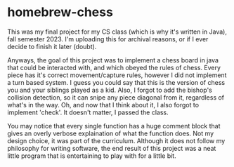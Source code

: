# homebrew-chess
This was my final project for my CS class (which is why it's written in Java), fall semester 2023. I'm uploading this for archival reasons, or if I ever decide to finish it later (doubt). 

Anyways, the goal of this project was to implement a chess board in java that could be interacted with, and which obeyed the rules of chess. Every piece has it's correct movement/capture rules, however I did not implement a turn based system. I guess you could say that this is the version of chess you and your siblings played as a kid. Also, I forgot to add the bishop's collision detection, so it can snipe any piece diagonal from it, regardless of what's in the way. Oh, and now that I think about it, I also forgot to implement 'check'. It doesn't matter, I passed the class. 

You may notice that every single function has a huge comment block that gives an overly verbose explaination of what the function does. Not my design choice, it was part of the curriculum. Although it does not follow my philosophy for writing software, the end result of this project was a neat little program that is entertaining to play with for a little bit.
